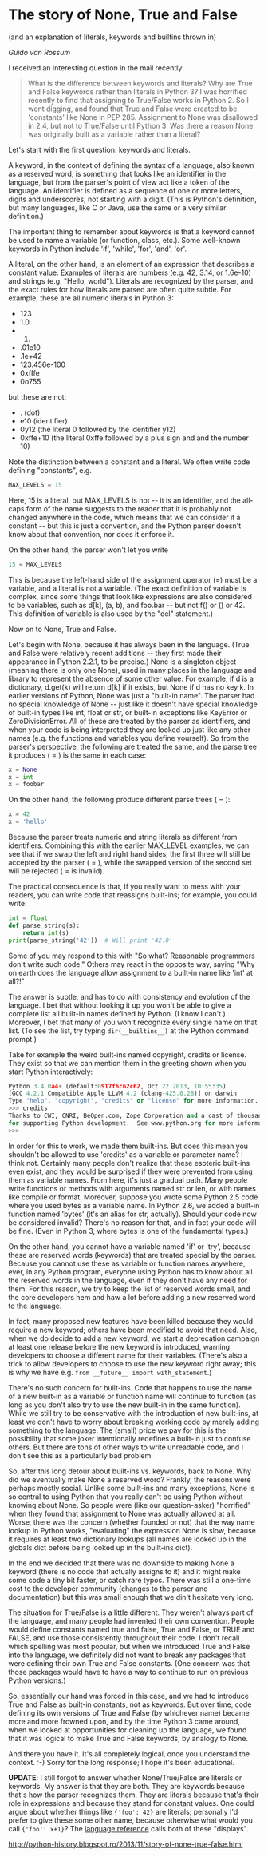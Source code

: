 # The story of None, True and False
(and an explanation of literals, keywords and builtins thrown in)

*Guido van Rossum*

I received an interesting question in the mail recently:

> What is the difference between keywords and literals? Why are True and False
> keywords rather than literals in Python 3?
> I was horrified recently to find that assigning to True/False works in Python
> 2. So I went digging, and found that True and False were created to be
> 'constants' like None in PEP 285. Assignment to None was disallowed in 2.4,
> but not to True/False until Python 3. Was there a reason None was originally
> built as a variable rather than a literal?

Let's start with the first question: keywords and literals.

A keyword, in the context of defining the syntax of a language, also known as a
reserved word, is something that looks like an identifier in the language, but
from the parser's point of view act like a token of the language. An identifier
is defined as a sequence of one or more letters, digits and underscores, not
starting with a digit. (This is Python's definition, but many languages, like C
or Java, use the same or a very similar definition.)

The important thing to remember about keywords is that a keyword cannot be used
to name a variable (or function, class, etc.). Some well-known keywords in
Python include 'if', 'while', 'for', 'and', 'or'.

A literal, on the other hand, is an element of an expression that describes a
constant value. Examples of literals are numbers (e.g. 42, 3.14, or 1.6e-10) and
strings (e.g. "Hello, world"). Literals are recognized by the parser, and the
exact rules for how literals are parsed are often quite subtle. For example,
these are all numeric literals in Python 3:

* 123
* 1.0
* 1.
* .01e10
* .1e+42
* 123.456e-100
* 0xfffe
* 0o755

but these are not:

* . (dot)
* e10 (identifier)
* 0y12 (the literal 0 followed by the identifier y12)
* 0xffe+10 (the literal 0xffe followed by a plus sign and and the number 10)

Note the distinction between a constant and a literal. We often write code
defining "constants", e.g.

```py
MAX_LEVELS = 15
```

Here, 15 is a literal, but MAX_LEVELS is not -- it is an identifier, and the
all-caps form of the name suggests to the reader that it is probably not changed
anywhere in the code, which means that we can consider it a constant -- but this
is just a convention, and the Python parser doesn't know about that convention,
nor does it enforce it.

On the other hand, the parser won't let you write

```py
15 = MAX_LEVELS
```

This is because the left-hand side of the assignment operator (=) must be a
variable, and a literal is not a variable. (The exact definition of variable is
complex, since some things that look like expressions are also considered to be
variables, such as d[k], (a, b), and foo.bar -- but not f() or () or 42. This
definition of variable is also used by the "del" statement.)

Now on to None, True and False.

Let's begin with None, because it has always been in the language. (True and
False were relatively recent additions -- they first made their appearance in
Python 2.2.1, to be precise.) None is a singleton object (meaning there is only
one None), used in many places in the language and library to represent the
absence of some other value. For example, if d is a dictionary, d.get(k) will
return d[k] if it exists, but None if d has no key k. In earlier versions of
Python, None was just a "built-in name". The parser had no special knowledge of
None -- just like it doesn't have special knowledge of built-in types like int,
float or str, or built-in exceptions like KeyError or ZeroDivisionError. All of
these are treated by the parser as identifiers, and when your code is being
interpreted they are looked up just like any other names (e.g. the functions and
variables you define yourself). So from the parser's perspective, the following
are treated the same, and the parse tree it produces (<name> = <name>) is the
same in each case:

```py
x = None
x = int
x = foobar
```

On the other hand, the following produce different parse trees (<name> =
<literal>):

```py
x = 42
x = 'hello'
```

Because the parser treats numeric and string literals as different from
identifiers. Combining this with the earlier MAX_LEVEL examples, we can see that
if we swap the left and right hand sides, the first three will still be accepted
by the parser (<name> = <name>), while the swapped version of the second set
will be rejected (<literal> = <name> is invalid).

The practical consequence is that, if you really want to mess with your readers,
you can write code that reassigns built-ins; for example, you could write:

```py
int = float
def parse_string(s):
    return int(s)
print(parse_string('42'))  # Will print '42.0'
```

Some of you may respond to this with "So what? Reasonable programmers don't
write such code." Others may react in the opposite way, saying "Why on earth
does the language allow assignment to a built-in name like 'int' at all?!"

The answer is subtle, and has to do with consistency and evolution of the
language. I bet that without looking it up you won't be able to give a complete
list all built-in names defined by Python. (I know I can't.) Moreover, I bet
that many of you won't recognize every single name on that list. (To see the
list, try typing `dir(__builtins__)` at the Python command prompt.)

Take for example the weird built-ins named copyright, credits or license. They
exist so that we can mention them in the greeting shown when you start Python
interactively:

```py
Python 3.4.0a4+ (default:0917f6c62c62, Oct 22 2013, 10:55:35)
[GCC 4.2.1 Compatible Apple LLVM 4.2 (clang-425.0.28)] on darwin
Type "help", "copyright", "credits" or "license" for more information.
>>> credits
Thanks to CWI, CNRI, BeOpen.com, Zope Corporation and a cast of thousands
for supporting Python development.  See www.python.org for more information.
>>>
```

In order for this to work, we made them built-ins. But does this mean you
shouldn't be allowed to use 'credits' as a variable or parameter name? I think
not. Certainly many people don't realize that these esoteric built-ins even
exist, and they would be surprised if they were prevented from using them as
variable names. From here, it's just a gradual path. Many people write functions
or methods with arguments named str or len, or with names like compile or
format. Moreover, suppose you wrote some Python 2.5 code where you used bytes as
a variable name. In Python 2.6, we added a built-in function named 'bytes' (it's
an alias for str, actually). Should your code now be considered invalid? There's
no reason for that, and in fact your code will be fine. (Even in Python 3, where
bytes is one of the fundamental types.)

On the other hand, you cannot have a variable named 'if' or 'try', because these
are reserved words (keywords) that are treated special by the parser. Because
you cannot use these as variable or function names anywhere, ever, in any Python
program, everyone using Python has to know about all the reserved words in the
language, even if they don't have any need for them. For this reason, we try to
keep the list of reserved words small, and the core developers hem and haw a lot
before adding a new reserved word to the language.

In fact, many proposed new features have been killed because they would require
a new keyword; others have been modified to avoid that need. Also, when we do
decide to add a new keyword, we start a deprecation campaign at least one
release before the new keyword is introduced, warning developers to choose a
different name for their variables. (There's also a trick to allow developers to
choose to use the new keyword right away; this is why we have e.g. `from
__future__ import with_statement`.)

There's no such concern for built-ins. Code that happens to use the name of a
new built-in as a variable or function name will continue to function (as long
as you don't also try to use the new built-in in the same function). While we
still try to be conservative with the introduction of new built-ins, at least we
don't have to worry about breaking working code by merely adding something to
the language. The (small) price we pay for this is the possibility that some
joker intentionally redefines a built-in just to confuse others. But there are
tons of other ways to write unreadable code, and I don't see this as a
particularly bad problem.

So, after this long detour about built-ins vs. keywords, back to None. Why did
we eventually make None a reserved word? Frankly, the reasons were perhaps
mostly social. Unlike some built-ins and many exceptions, None is so central to
using Python that you really can't be using Python without knowing about
None. So people were (like our question-asker) "horrified" when they found that
assignment to None was actually allowed at all. Worse, there was the concern
(whether founded or not) that the way name lookup in Python works, "evaluating"
the expression None is slow, because it requires at least two dictionary lookups
(all names are looked up in the globals dict before being looked up in the
built-ins dict).

In the end we decided that there was no downside to making None a keyword (there
is no code that actually assigns to it) and it might make some code a tiny bit
faster, or catch rare typos. There was still a one-time cost to the developer
community (changes to the parser and documentation) but this was small enough
that we din't hesitate very long.

The situation for True/False is a little different. They weren't always part of
the language, and many people had invented their own convention. People would
define constants named true and false, True and False, or TRUE and FALSE, and
use those consistently throughout their code. I don't recall which spelling was
most popular, but when we introduced True and False into the language, we
definitely did not want to break any packages that were defining their own True
and False constants. (One concern was that those packages would have to have a
way to continue to run on previous Python versions.)

So, essentially our hand was forced in this case, and we had to introduce True
and False as built-in constants, not as keywords. But over time, code defining
its own versions of True and False (by whichever name) became more and more
frowned upon, and by the time Python 3 came around, when we looked at
opportunities for cleaning up the language, we found that it was logical to make
True and False keywords, by analogy to None.

And there you have it. It's all completely logical, once you understand the
context. :-) Sorry for the long response; I hope it's been educational.

**UPDATE**: I still forgot to answer whether None/True/False are literals or
keywords. My answer is that they are both. They are keywords because that's
how the parser recognizes them. They are literals because that's their role in
expressions and because they stand for constant values. One could argue about
whether things like `{'foo': 42}` are literals; personally I'd prefer to give
these some other name, because otherwise what would you call `{'foo': x+1}`?
The [language reference][langref] calls both of these "displays".

[langref]: http://docs.python.org/3/reference/expressions.html#displays-for-lists-sets-and-dictionaries

http://python-history.blogspot.ro/2013/11/story-of-none-true-false.html
